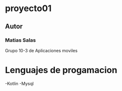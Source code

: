 # proyecto01

## Autor
### Matias Salas

Grupo 10-3 de Aplicaciones moviles

# Lenguajes de progamacion
-Kotlin
-Mysql